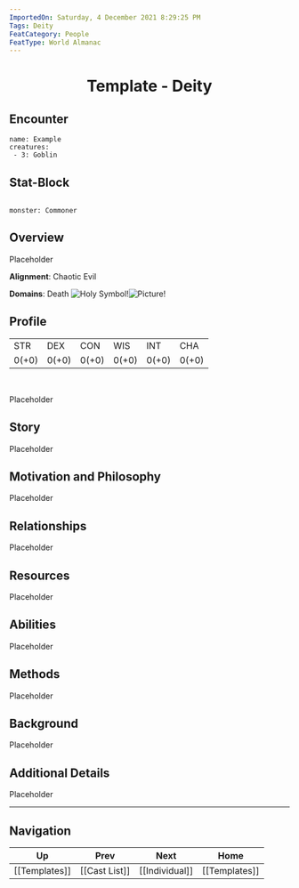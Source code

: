 ```yaml
---
ImportedOn: Saturday, 4 December 2021 8:29:25 PM
Tags: Deity
FeatCategory: People
FeatType: World Almanac
---
```

# <center>Template - Deity</center>
## Encounter
```encounter
name: Example
creatures:
 - 3: Goblin
```


## Stat-Block
```statblock

monster: Commoner

```

## Overview

Placeholder​

**Alignment**: Chaotic Evil

**Domains**: Death
![Holy Symbol!](ImagePlaceholder.png "
**Holy Symbol**: Placeholder​
")![Picture!](ImagePlaceholder.png "
**Picture**: Placeholder​
")
## Profile
<table><tbody><tr><td>
STR
</td><td>
DEX
</td><td>
CON
</td><td>
WIS
</td><td>
INT
</td><td>
CHA
</td></tr><tr><td>
0(+0)
</td><td>
0(+0)
</td><td>
0(+0)
</td><td>
0(+0)
</td><td>
0(+0)
</td><td>
0(+0)
</td></tr></tbody></table>
 

Placeholder​

## Story

Placeholder​

## Motivation and Philosophy

Placeholder​

## Relationships

Placeholder​

## Resources

Placeholder​

## Abilities

Placeholder​

## Methods

Placeholder​

## Background

Placeholder​

## Additional Details

Placeholder​


---
## Navigation
| Up | Prev | Next | Home |
|----|------|------|------|
| [[Templates]] | [[Cast List]] | [[Individual]] | [[Templates]] |
